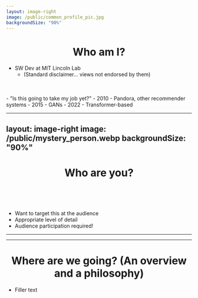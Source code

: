 ```yaml
---
layout: image-right
image: /public/common_profile_pic.jpg
backgroundSize: "90%"
---
```

# Who am I?

- SW Dev at MIT Lincoln Lab
  - (Standard disclaimer... views not endorsed by them)
<br>
<br>
- "Is this going to take my job yet?"
  - 2010 - Pandora, other recommender systems
  - 2015 - GANs
  - 2022 - Transformer-based

<style>
  h1{text-align:center;}
</style>

<!--    
- 2010 - Andrew Ng Machine Learning coursera course
- 2015 - GAN hype
- 2021 - Stable Diffusion/ChatGPT/Dall-E
-->

---
layout: image-right
image: /public/mystery_person.webp
backgroundSize: "90%"
---
# Who are you?
<br><br><br>
- Want to target this at the audience
- Appropriate level of detail
- Audience participation required! 

<!-- 
I'm going periodically ask for a show of hands. Please participate as it helps me to understand the level of detail I should go into.  
-->

---
---
# Where are we going? (An overview and a philosophy)
- Filler text

<!--
- Too often things are taught academically to be 100% technically accurate
    - Taught by people who are experts in the field. 
    - I have a different approach. Get 90% of the meaning. Fill it in later. Explain it in a way that rather than saying "Goddam that guy is smart" its more like "Why didn't I get into engineering. A monkey could do this". 
        - There is OFC more to this than I'm initially discussing, but I think its hugely helpful to start from a place of "Oh, ok, I get what you're doing and where you're going" vs "I don't know any of those words. I'm not even sure what the point of this is, I'm drowing in terminology"
 -->